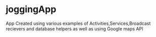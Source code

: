 # joggingApp
App Created using various examples of Activities,Services,Broadcast recievers and database helpers
as well as using Google maps API
